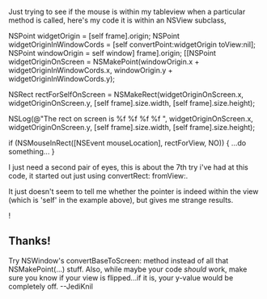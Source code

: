 

Just trying to see if the mouse is within my tableview when a particular method is called, here's my code it is within an NSView subclass, 

    

NSPoint widgetOrigin = [self frame].origin;
NSPoint widgetOriginInWindowCords = [self convertPoint:widgetOrigin toView:nil];
NSPoint windowOrigin = self window] frame].origin;
[[NSPoint widgetOriginOnScreen = NSMakePoint(windowOrigin.x + widgetOriginInWindowCords.x,
                                           windowOrigin.y + widgetOriginInWindowCords.y);


NSRect rectForSelfOnScreen = NSMakeRect(widgetOriginOnScreen.x, widgetOriginOnScreen.y, [self frame].size.width, [self frame].size.height);

NSLog(@"The rect on screen is %f %f %f %f ", widgetOriginOnScreen.x, widgetOriginOnScreen.y, [self frame].size.width, [self frame].size.height);

if (NSMouseInRect([NSEvent mouseLocation], rectForView, NO))
{
...do something...
}



I just need a second pair of eyes, this is about the 7th try i've had at this code, it started out just using convertRect: fromView:.

It just doesn't seem to tell me whether the pointer is indeed within the view (which is 'self' in the example above), but gives me strange results.

!

Thanks!
----
Try NSWindow's     convertBaseToScreen: method instead of all that     NSMakePoint(...) stuff. Also, while maybe your code *should* work, make sure you know if your view is flipped...if it is, your y-value would be completely off. --JediKnil
